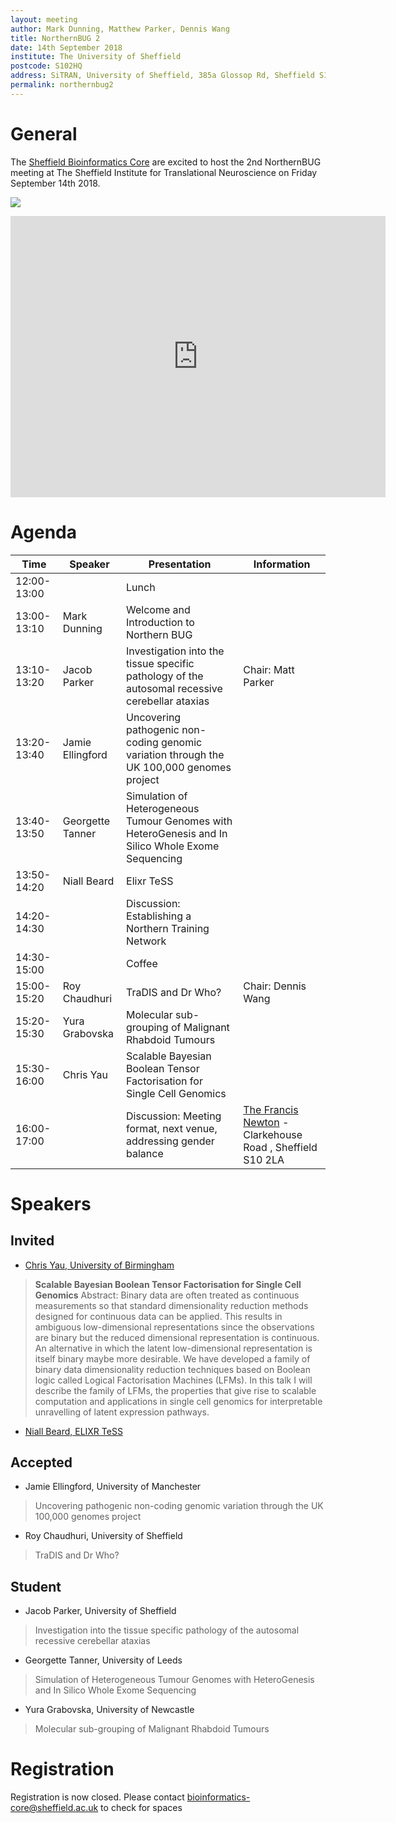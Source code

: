 ```yaml
---
layout: meeting
author: Mark Dunning, Matthew Parker, Dennis Wang
title: NorthernBUG 2
date: 14th September 2018
institute: The University of Sheffield
postcode: S102HQ
address: SiTRAN, University of Sheffield, 385a Glossop Rd, Sheffield S10 2HQ
permalink: northernbug2
---
```


# General

The [Sheffield Bioinformatics Core](http://sbc.shef.ac.uk/) are excited to host the 2nd
NorthernBUG meeting at The Sheffield Institute for Translational Neuroscience on Friday September 14th 2018.

![](http://sitran.org/files/cache/2ff7652215a3c8337cbc583ae5c8d356_f288.jpg)

<iframe src="https://www.google.com/maps/embed?pb=!1m18!1m12!1m3!1d2001.387775136842!2d-1.4912409260097166!3d53.377893936138335!2m3!1f0!2f0!3f0!3m2!1i1024!2i768!4f13.1!3m3!1m2!1s0x487982776c813b27%3A0x328ab9775db14bd6!2sSheffield+Institute+for+Translational+Neuroscience!5e0!3m2!1sen!2suk!4v1536665354716" width="600" height="450" frameborder="0" style="border:0" allowfullscreen></iframe>


# Agenda

| Time          | Speaker | Presentation | Information |
|---------------|---------|--------------|-------------|
| 12:00-13:00 |  | Lunch | |
| 13:00-13:10 | Mark Dunning | Welcome and Introduction to Northern BUG | |
| 13:10-13:20 | Jacob Parker | Investigation into the tissue specific pathology of the autosomal recessive cerebellar ataxias | Chair: Matt Parker |
| 13:20-13:40 | Jamie Ellingford | Uncovering pathogenic non-coding genomic variation through the UK 100,000 genomes project | |
| 13:40-13:50 | Georgette Tanner | Simulation of Heterogeneous Tumour Genomes with HeteroGenesis and In Silico Whole Exome Sequencing | |
| 13:50-14:20 | Niall Beard | Elixr TeSS | |
| 14:20-14:30 |  | Discussion: Establishing a Northern Training Network | |
| 14:30-15:00 |  | Coffee | |
| 15:00-15:20 | Roy Chaudhuri| TraDIS and Dr Who? | Chair: Dennis Wang|
| 15:20-15:30 | Yura Grabovska| Molecular sub-grouping of Malignant Rhabdoid Tumours | |
| 15:30-16:00 | Chris Yau | Scalable Bayesian Boolean Tensor Factorisation for Single Cell Genomics | |
| 16:00-17:00 | | Discussion: Meeting format, next venue, addressing gender balance | [The Francis Newton](https://www.jdwetherspoon.com/pubs/all-pubs/england/south-yorkshire/the-francis-newton-sheffield) - Clarkehouse Road , Sheffield S10 2LA  |

# Speakers

## Invited

- [Chris Yau, University of Birmingham](https://www.birmingham.ac.uk/staff/profiles/cancer-genomic/yau-christopher.aspx)

> **Scalable Bayesian Boolean Tensor
Factorisation for Single Cell Genomics**  Abstract: Binary data are often treated as continuous measurements so that standard dimensionality reduction methods designed for continuous
data can be applied. This results in ambiguous low-dimensional
representations since the observations are binary but the reduced
dimensional representation is continuous. An alternative in which the
latent low-dimensional representation is itself binary maybe more
desirable. We have developed a family of binary data dimensionality
reduction techniques based on Boolean logic called Logical
Factorisation Machines (LFMs). In this talk I will describe the family
of LFMs, the properties that give rise to scalable computation and
applications in single cell genomics for interpretable unravelling of
latent expression pathways.

- [Niall Beard, ELIXR TeSS](https://tess.elixir-europe.org/)

## Accepted

- Jamie Ellingford, University of Manchester

> Uncovering pathogenic non-coding genomic variation through the UK 100,000 genomes project

- Roy Chaudhuri, University of Sheffield

> TraDIS and Dr Who?

## Student

- Jacob Parker, University of Sheffield

> Investigation into the tissue specific pathology of the autosomal recessive cerebellar ataxias

- Georgette Tanner, University of Leeds

> Simulation of Heterogeneous Tumour Genomes with HeteroGenesis and In Silico Whole Exome Sequencing

- Yura Grabovska, University of Newcastle

> Molecular sub-grouping of Malignant Rhabdoid Tumours

# Registration

Registration is now closed. Please contact bioinformatics-core@sheffield.ac.uk to check for spaces

